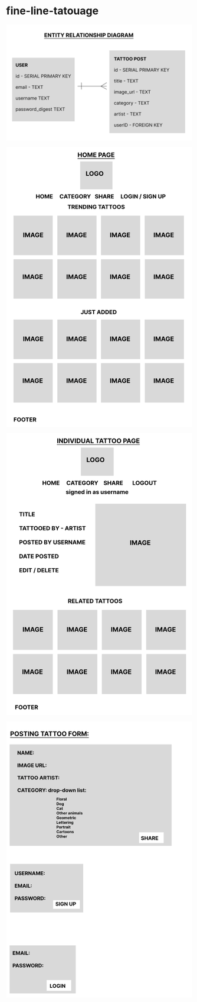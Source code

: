 # fine-line-tatouage

![ERD](images/ERD.png)

![Home page planning](images/Home%20page.png)

![Idividual page planning](images/Individual%20Page.png)

![Forms planning](images/Forms.png)